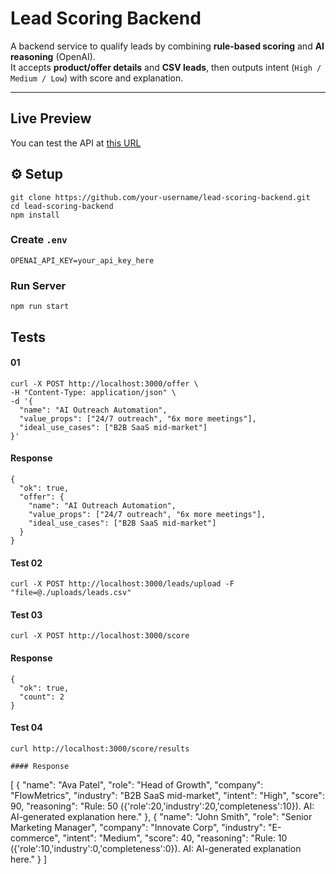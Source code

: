 # Lead Scoring Backend

A backend service to qualify leads by combining **rule-based scoring** and **AI reasoning** (OpenAI).  
It accepts **product/offer details** and **CSV leads**, then outputs intent (`High / Medium / Low`) with score and explanation.

---

## Live Preview

You can test the API at [this URL](https://lead-scorer-iatt.onrender.com)

## ⚙ Setup

```
git clone https://github.com/your-username/lead-scoring-backend.git
cd lead-scoring-backend
npm install
```

### Create `.env`

```
OPENAI_API_KEY=your_api_key_here
```

### Run Server

```
npm run start
```

## Tests

#### 01

```
curl -X POST http://localhost:3000/offer \
-H "Content-Type: application/json" \
-d '{
  "name": "AI Outreach Automation",
  "value_props": ["24/7 outreach", "6x more meetings"],
  "ideal_use_cases": ["B2B SaaS mid-market"]
}'
```

#### Response

```
{
  "ok": true,
  "offer": {
    "name": "AI Outreach Automation",
    "value_props": ["24/7 outreach", "6x more meetings"],
    "ideal_use_cases": ["B2B SaaS mid-market"]
  }
}
```

#### Test 02

```
curl -X POST http://localhost:3000/leads/upload -F "file=@./uploads/leads.csv"
```

#### Test 03

```
curl -X POST http://localhost:3000/score
```

#### Response

```
{
  "ok": true,
  "count": 2
}
```

#### Test 04

```
curl http://localhost:3000/score/results

#### Response

```

[
{
"name": "Ava Patel",
"role": "Head of Growth",
"company": "FlowMetrics",
"industry": "B2B SaaS mid-market",
"intent": "High",
"score": 90,
"reasoning": "Rule: 50 ({'role':20,'industry':20,'completeness':10}). AI: AI-generated explanation here."
},
{
"name": "John Smith",
"role": "Senior Marketing Manager",
"company": "Innovate Corp",
"industry": "E-commerce",
"intent": "Medium",
"score": 40,
"reasoning": "Rule: 10 ({'role':10,'industry':0,'completeness':0}). AI: AI-generated explanation here."
}
]

```

```
